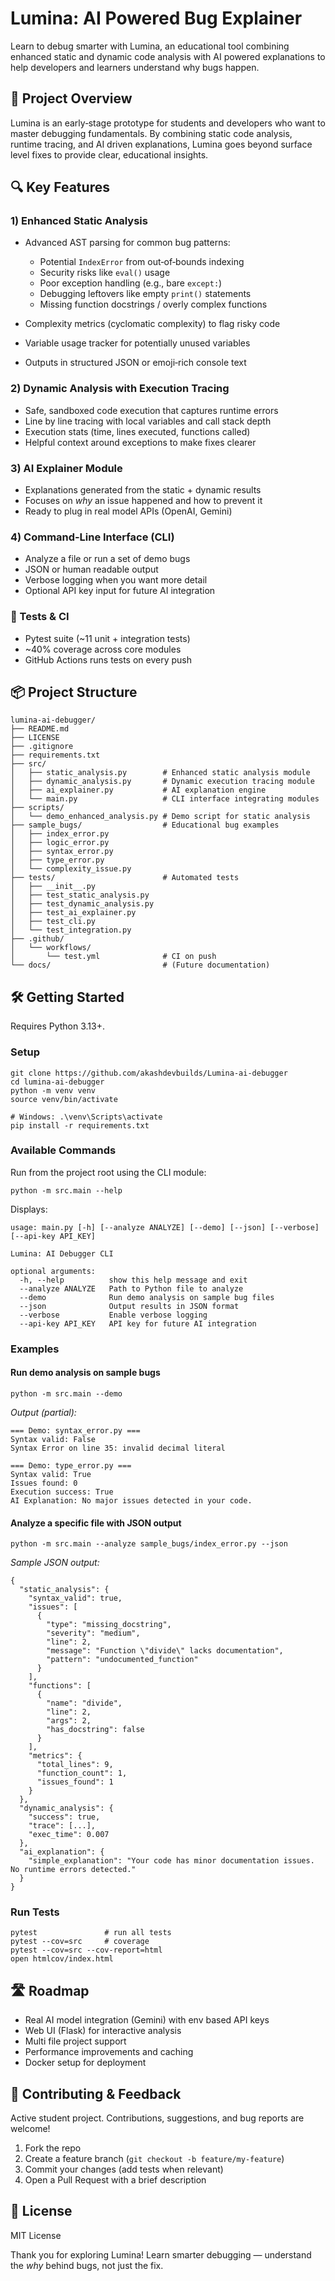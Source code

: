 # Lumina: AI Powered Bug Explainer

Learn to debug smarter with Lumina, an educational tool combining enhanced static and dynamic code analysis with AI powered explanations to help developers and learners understand why bugs happen.

## 🚀 Project Overview

Lumina is an early‑stage prototype for students and developers who want to master debugging fundamentals. By combining static code analysis, runtime tracing, and AI driven explanations, Lumina goes beyond surface level fixes to provide clear, educational insights.

## 🔍 Key Features

### 1) Enhanced Static Analysis

* Advanced AST parsing for common bug patterns:

  * Potential `IndexError` from out‑of‑bounds indexing
  * Security risks like `eval()` usage
  * Poor exception handling (e.g., bare `except:`)
  * Debugging leftovers like empty `print()` statements
  * Missing function docstrings / overly complex functions
* Complexity metrics (cyclomatic complexity) to flag risky code
* Variable usage tracker for potentially unused variables
* Outputs in structured JSON or emoji‑rich console text

### 2) Dynamic Analysis with Execution Tracing

* Safe, sandboxed code execution that captures runtime errors
* Line by line tracing with local variables and call stack depth
* Execution stats (time, lines executed, functions called)
* Helpful context around exceptions to make fixes clearer

### 3) AI Explainer Module

* Explanations generated from the static + dynamic results
* Focuses on *why* an issue happened and how to prevent it
* Ready to plug in real model APIs (OpenAI, Gemini)

### 4) Command‑Line Interface (CLI)

* Analyze a file or run a set of demo bugs
* JSON or human readable output
* Verbose logging when you want more detail
* Optional API key input for future AI integration

### 🧪 Tests & CI

* Pytest suite (\~11 unit + integration tests)
* \~40% coverage across core modules
* GitHub Actions runs tests on every push

## 📦 Project Structure

```
lumina-ai-debugger/
├── README.md
├── LICENSE
├── .gitignore
├── requirements.txt
├── src/
│   ├── static_analysis.py        # Enhanced static analysis module
│   ├── dynamic_analysis.py       # Dynamic execution tracing module
│   ├── ai_explainer.py           # AI explanation engine
│   └── main.py                   # CLI interface integrating modules
├── scripts/
│   └── demo_enhanced_analysis.py # Demo script for static analysis
├── sample_bugs/                  # Educational bug examples
│   ├── index_error.py
│   ├── logic_error.py
│   ├── syntax_error.py
│   ├── type_error.py
│   └── complexity_issue.py
├── tests/                        # Automated tests
│   ├── __init__.py
│   ├── test_static_analysis.py
│   ├── test_dynamic_analysis.py
│   ├── test_ai_explainer.py
│   ├── test_cli.py
│   └── test_integration.py
├── .github/
│   └── workflows/
│       └── test.yml              # CI on push
└── docs/                         # (Future documentation)
```

## 🛠️ Getting Started

Requires Python 3.13+.

### Setup

```
git clone https://github.com/akashdevbuilds/Lumina-ai-debugger
cd lumina-ai-debugger
python -m venv venv
source venv/bin/activate

# Windows: .\venv\Scripts\activate
pip install -r requirements.txt
```

### Available Commands

Run from the project root using the CLI module:

```
python -m src.main --help
```

Displays:

```
usage: main.py [-h] [--analyze ANALYZE] [--demo] [--json] [--verbose] [--api-key API_KEY]

Lumina: AI Debugger CLI

optional arguments:
  -h, --help          show this help message and exit
  --analyze ANALYZE   Path to Python file to analyze
  --demo              Run demo analysis on sample bug files
  --json              Output results in JSON format
  --verbose           Enable verbose logging
  --api-key API_KEY   API key for future AI integration
```

### Examples

#### Run demo analysis on sample bugs

```
python -m src.main --demo
```

*Output (partial):*

```
=== Demo: syntax_error.py ===
Syntax valid: False
Syntax Error on line 35: invalid decimal literal

=== Demo: type_error.py ===
Syntax valid: True
Issues found: 0
Execution success: True
AI Explanation: No major issues detected in your code.
```

#### Analyze a specific file with JSON output

```
python -m src.main --analyze sample_bugs/index_error.py --json
```

*Sample JSON output:*

```
{
  "static_analysis": {
    "syntax_valid": true,
    "issues": [
      {
        "type": "missing_docstring",
        "severity": "medium",
        "line": 2,
        "message": "Function \"divide\" lacks documentation",
        "pattern": "undocumented_function"
      }
    ],
    "functions": [
      {
        "name": "divide",
        "line": 2,
        "args": 2,
        "has_docstring": false
      }
    ],
    "metrics": {
      "total_lines": 9,
      "function_count": 1,
      "issues_found": 1
    }
  },
  "dynamic_analysis": {
    "success": true,
    "trace": [...],
    "exec_time": 0.007
  },
  "ai_explanation": {
    "simple_explanation": "Your code has minor documentation issues. No runtime errors detected."
  }
}
```

### Run Tests

```
pytest               # run all tests
pytest --cov=src     # coverage
pytest --cov=src --cov-report=html
open htmlcov/index.html
```

## 🛣️ Roadmap

* Real AI model integration (Gemini) with env based API keys
* Web UI (Flask) for interactive analysis
* Multi file project support
* Performance improvements and caching
* Docker setup for deployment

## 👥 Contributing & Feedback

Active student project. Contributions, suggestions, and bug reports are welcome!

1. Fork the repo
2. Create a feature branch (`git checkout -b feature/my-feature`)
3. Commit your changes (add tests when relevant)
4. Open a Pull Request with a brief description

## 📜 License

MIT License

Thank you for exploring Lumina! Learn smarter debugging — understand the *why* behind bugs, not just the fix.

